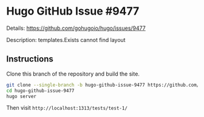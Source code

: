# Hugo GitHub Issue #9477

Details: <https://github.com/gohugoio/hugo/issues/9477>

Description: templates.Exists cannot find layout

## Instructions

Clone this branch of the repository and build the site.

```bash
git clone --single-branch -b hugo-github-issue-9477 https://github.com/jmooring/hugo-testing hugo-github-issue-9477
cd hugo-github-issue-9477
hugo server
```

Then visit `http://localhost:1313/tests/test-1/`
